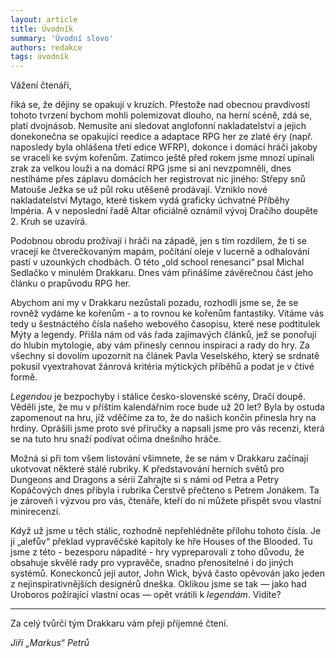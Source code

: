 ```yaml
---
layout: article
title: Úvodník
summary: 'Úvodní slovo'
authors: redakce
tags: úvodník
---
```


Vážení čtenáři,

říká se, že dějiny se opakují v kruzích. Přestože nad obecnou pravdivostí tohoto tvrzení bychom mohli polemizovat dlouho, na herní scéně, zdá se, platí dvojnásob. Nemusíte ani sledovat anglofonní nakladatelství a jejich donekonečna se opakující reedice a adaptace RPG her ze zlaté éry (např. naposledy byla ohlášena třetí edice WFRP), dokonce i domácí hráči jakoby se vraceli ke svým kořenům. Zatímco ještě před rokem jsme mnozí upínali zrak za velkou louži a na domácí RPG jsme si ani nevzpomněli, dnes nestíháme přes záplavu domácích her registrovat nic jiného: Střepy snů Matouše Ježka se už půl roku utěšeně prodávají. Vzniklo nové nakladatelství Mytago, které tiskem vydá graficky úchvatné Příběhy Impéria. A v neposlední řadě Altar oficiálně oznámil vývoj Dračího doupěte 2. Kruh se uzavírá.

<!--more-->

Podobnou obrodu prožívají i hráči na západě, jen s tím rozdílem, že ti se vracejí ke čtverečkovaným mapám, počítání oleje v lucerně a odhalování pastí v uzounkých chodbách. O této „old school renesanci“ psal Michal Sedlačko v minulém Drakkaru. Dnes vám přinášíme závěrečnou část jeho článku o prapůvodu RPG her.

Abychom ani my v Drakkaru nezůstali pozadu, rozhodli jsme se, že se rovněž vydáme ke kořenům - a to rovnou ke kořenům fantastiky. Vítáme vás tedy u šestnáctého čísla našeho webového časopisu, které nese podtitulek Mýty a legendy. Přišla nám od vás řada zajímavých článků, jež se ponořují do hlubin mytologie, aby vám přinesly cennou inspiraci a rady do hry. Za všechny si dovolím upozornit na článek Pavla Veselského, který se srdnatě pokusil vyextrahovat žánrová kritéria mýtických příběhů a podat je v čtivé formě.

<em>Legendou</em> je bezpochyby i stálice česko-slovenské scény, Dračí doupě. Věděli jste, že mu v příštím kalendářním roce bude už 20 let? Byla by ostuda zapomenout na hru, jíž vděčíme za to, že do našich končin přinesla hry na hrdiny. Oprášili jsme proto své příručky a napsali jsme pro vás recenzi, která se na tuto hru snaží podívat očima dnešního hráče.

Možná si při tom všem listování všimnete, že se nám v Drakkaru začínají ukotvovat některé stálé rubriky. K představování herních světů pro Dungeons and Dragons a sérii Zahrajte si s námi od Petra a Petry Kopáčových dnes přibyla i rubrika Čerstvě přečteno s Petrem Jonákem. Ta je zároveň i výzvou pro vás, čtenáře, kteří do ní můžete přispět svou vlastní minirecenzí.

Když už jsme u těch stálic, rozhodně nepřehlédněte přílohu tohoto čísla. Je jí „alefův“ překlad vypravěčské kapitoly ke hře Houses of the Blooded. Tu jsme z této - bezesporu nápadité - hry vypreparovali z toho důvodu, že obsahuje skvělé rady pro vypravěče, snadno přenositelné i do jiných systémů. Koneckonců její autor, John Wick, bývá často opěvován jako jeden z nejinspirativnějších designérů dneška. Oklikou jsme se tak — jako had Uroboros požírající vlastní ocas — opět vrátili k <em>legendám</em>. Vidíte?

* * *

Za celý tvůrčí tým Drakkaru vám přeji příjemné čtení.

<em>Jiří „Markus“ Petrů</em>

